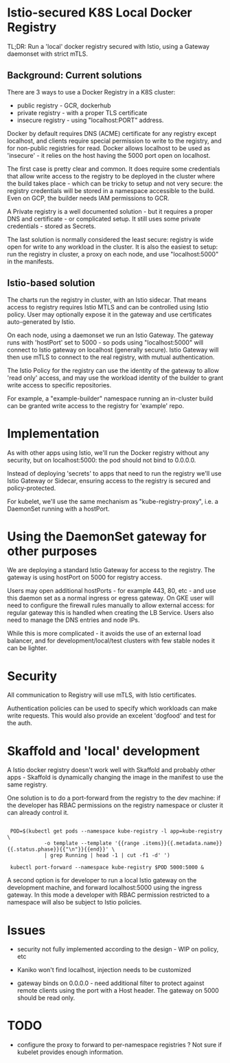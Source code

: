 # Istio-secured K8S Local Docker Registry

TL;DR: Run a 'local' docker registry secured with Istio, using a Gateway daemonset with strict mTLS.

## Background: Current solutions

There are 3 ways to use a Docker Registry in a K8S cluster:
- public registry - GCR, dockerhub
- private registry - with a proper TLS certificate
- insecure registry - using "localhost:PORT" address.

Docker by default requires DNS (ACME) certificate for any registry except localhost, and clients require special permission to write to the registry,
and for non-public registries for read. Docker allows localhost to be used as 'insecure' - it relies on the host having the 5000 port open on localhost.

The first case is pretty clear and common. It does require some credentials
that allow write access to the registry to be deployed in the cluster
where the build takes place - which can be tricky to setup and 
not very secure: the registry credentials will be stored in a namespace
accessible to the build. Even on GCP, the builder needs IAM permissions to GCR. 

A Private registry is a well documented solution - but it requires a 
proper DNS and certificate - or complicated setup. It still uses some
private credentials - stored as Secrets. 

The last solution is normally considered the least secure: registry
is wide open for write to any workload in the cluster. It is also
the easiest to setup: run the registry in cluster, a proxy on each node, and 
use "localhost:5000" in the manifests. 

## Istio-based solution

The charts run the registry in cluster, with an Istio sidecar. That means
access to registry requires Istio MTLS and can be controlled using Istio policy.
User may optionally expose it in the gateway and use certificates auto-generated
by Istio.

On each node, using a daemonset we run an Istio Gateway. The gateway runs with
'hostPort' set to 5000 - so pods using "localhost:5000" will connect to Istio 
gateway on localhost (generally secure). Istio Gateway will then use mTLS to
connect to the real registry, with mutual authentication. 

The Istio Policy for the registry can use the identity of the gateway to allow
'read only' access, and may use the workload identity of the builder to grant
write access to specific repositories.

For example, a "example-builder" namespace running an in-cluster build can be 
granted write access to the registry for 'example' repo. 

# Implementation

As with other apps using Istio, we'll run the Docker registry without any 
security, but on localhost:5000: the pod should not bind to 0.0.0.0.

Instead of deploying 'secrets' to apps that need to run the registry
we'll use Istio Gateway or Sidecar, ensuring access to the registry is 
secured and policy-protected. 

For kubelet, we'll use the same mechanism as "kube-registry-proxy", 
i.e. a DaemonSet running with a hostPort. 

# Using the DaemonSet gateway for other purposes

We are deploying a standard Istio Gateway for access to the registry. The 
gateway is using hostPort on 5000 for registry access. 

Users may open additional hostPorts - for example 443, 80, etc - and use this
daemon set as a normal ingress or egress gateway. On GKE user will need to 
configure the firewall rules manually to allow external access: for regular
gateway this is handled when creating the LB Service. Users also need to 
manage the DNS entries and node IPs. 

While this is more complicated - it avoids the use of an external load balancer,
and for development/local/test clusters with few stable nodes it can be lighter.

# Security

All communication to Registry will use mTLS, with Istio certificates.

Authentication policies can be used to specify which workloads can 
make write requests. This would also provide an excelent 'dogfood'
and test for the auth.
 
# Skaffold and 'local' development

A Istio docker registry doesn't work well with Skaffold and probably other apps - Skaffold is dynamically changing the image in the manifest to use the same registry. 

One solution is to do a port-forward from the registry to the dev machine: if the developer has RBAC permissions on the registry namespace or cluster it can already control it.


```shell

 POD=$(kubectl get pods --namespace kube-registry -l app=kube-registry \
            -o template --template '{{range .items}}{{.metadata.name}} {{.status.phase}}{{"\n"}}{{end}}' \
            | grep Running | head -1 | cut -f1 -d' ')

 kubectl port-forward --namespace kube-registry $POD 5000:5000 &

```

A second option is for developer to run a local Istio gateway on the development
machine, and forward localhost:5000 using the ingress gateway. In this mode a 
developer with RBAC permission restricted to a namespace will also be subject
to Istio policies. 


# Issues

- security not fully implemented according to the design - WIP on policy, etc
- Kaniko won't find localhost, injection needs to be customized

- gateway binds on 0.0.0.0 - need additional filter to protect against remote clients
using the port with a Host header. The gateway on 5000 should be read only.

# TODO

- configure the proxy to forward to per-namespace registries ? Not sure if kubelet provides enough information.

